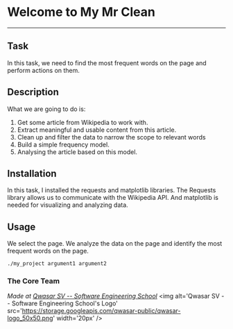# Welcome to My Mr Clean
***

## Task
In this task, we need to find the most frequent words on the page and perform actions on them.

## Description
What we are going to do is:

1. Get some article from Wikipedia to work with.
2. Extract meaningful and usable content from this article.
3. Clean up and filter the data to narrow the scope to relevant words
4. Build a simple frequency model.
5. Analysing the article based on this model.

## Installation
In this task, I installed the requests and matplotlib libraries.
The Requests library allows us to communicate with the Wikipedia API. And matplotlib is needed for visualizing and analyzing data.

## Usage
We select the page. We analyze the data on the page and identify the most frequent words on the page.

```
./my_project argument1 argument2
```

### The Core Team


<span><i>Made at <a href='https://qwasar.io'>Qwasar SV -- Software Engineering School</a></i></span>
<span><img alt='Qwasar SV -- Software Engineering School's Logo' src='https://storage.googleapis.com/qwasar-public/qwasar-logo_50x50.png' width='20px' /></span>
